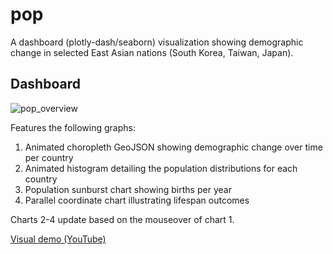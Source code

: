 # pop
A dashboard (plotly-dash/seaborn) visualization showing demographic change in selected East Asian nations (South Korea, Taiwan, Japan).

## Dashboard 
![pop_overview](https://github.com/saltwatercowboy/pop/assets/61621232/883b66a1-b1ae-47e6-b03a-6102a50ae1ac)

Features the following graphs:
1. Animated choropleth GeoJSON showing demographic change over time per country
2. Animated histogram detailing the population distributions for each country
3. Population sunburst chart showing births per year
4. Parallel coordinate chart illustrating lifespan outcomes

Charts 2-4 update based on the mouseover of chart 1.

[Visual demo (YouTube)](https://www.youtube.com/watch?v=Hia6wXFWB3I)
